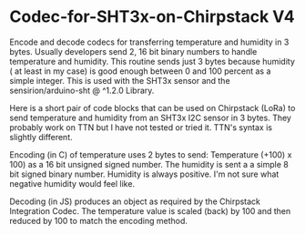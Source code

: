 # Codec-for-SHT3x-on-Chirpstack V4
Encode and decode codecs for transferring temperature and humidity in 3 bytes.  Usually developers send 2, 16 bit binary numbers to handle temperature and humidity.  This routine sends just 3 bytes because humidity ( at least in my case) is good enough between 0 and 100 percent as a simple integer. This is used with the SHT3x sensor and the sensirion/arduino-sht @ ^1.2.0 Library.

Here is a short pair of code blocks that can be used on Chirpstack (LoRa) to send temperature and humidity from an SHT3x I2C sensor in 3 bytes.  They probably work on TTN but I have not tested or tried it. TTN's syntax is slightly different.

Encoding (in C) of temperature uses 2 bytes to send: 
Temperature (+100) x 100) as a 16 bit unsigned signed number. The humidity is sent a a simple 8 bit signed binary number. Humidity is always positive.  I'm not sure what negative humidity would feel like.

Decoding (in JS) produces an object as required by the Chirpstack Integration Codec. The temperature value is scaled (back) by 100 and then reduced by 100 to match the encoding method.
